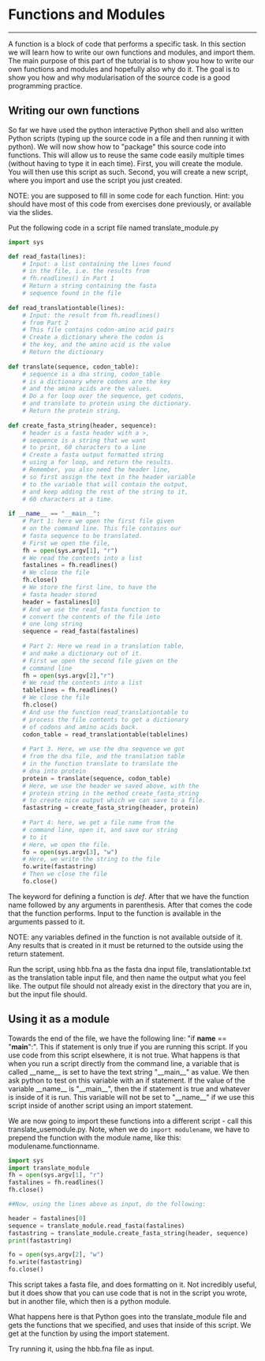 # Functions and Modules
-----------------------

A function is a block of code that performs a specific task. In this section we
will learn how to write our own functions and modules, and import them. The main purpose of this part of the tutorial is to show you how to write our own functions and modules and hopefully also why do it. The goal is to show you how and why modularisation of the source code is a good programming practice.

## Writing our own functions

So far we have used the python interactive Python shell and also written Python scripts (typing up the source code in a file and then running it with python). We will now show how to "package" this source code into functions. This will allow us to reuse the same code easily multiple times (without having to type it in each time). First, you will create the module. You will then use this script as such. Second, you will create a new script, where you import and use the script you just created.

NOTE: you are supposed to fill in some code for each function. Hint: you should have most of this code from exercises done previously, or available via the slides.

Put the following code in a script file named translate_module.py

```Python
import sys

def read_fasta(lines):
    # Input: a list containing the lines found
    # in the file, i.e. the results from
    # fh.readlines() in Part 1
    # Return a string containing the fasta
    # sequence found in the file
    
def read_translationtable(lines):
    # Input: the result from fh.readlines()
    # from Part 2
    # This file contains codon-amino acid pairs
    # Create a dictionary where the codon is
    # the key, and the amino acid is the value
    # Return the dictionary
    
def translate(sequence, codon_table):
    # sequence is a dna string, codon_table
    # is a dictionary where codons are the key
    # and the amino acids are the values.
    # Do a for loop over the sequence, get codons,
    # and translate to protein using the dictionary.
    # Return the protein string.
    
def create_fasta_string(header, sequence):
    # header is a fasta header with a >,
    # sequence is a string that we want
    # to print, 60 characters to a line
    # Create a fasta output formatted string
    # using a for loop, and return the results.
    # Remember, you also need the header line,
    # so first assign the text in the header variable
    # to the variable that will contain the output, 
    # and keep adding the rest of the string to it,
    # 60 characters at a time.
    
if __name__ == "__main__":
    # Part 1: here we open the first file given
    # on the command line. This file contains our
    # fasta sequence to be translated. 
    # First we open the file,
    fh = open(sys.argv[1], "r")
    # We read the contents into a list
    fastalines = fh.readlines()
    # We close the file
    fh.close()
    # We store the first line, to have the
    # fasta header stored
    header = fastalines[0]
    # And we use the read_fasta function to
    # convert the contents of the file into
    # one long string
    sequence = read_fasta(fastalines)
    
    # Part 2: Here we read in a translation table,
    # and make a dictionary out of it.
    # First we open the second file given on the
    # command line
    fh = open(sys.argv[2],"r")
    # We read the contents into a list
    tablelines = fh.readlines()
    # We close the file
    fh.close()
    # And use the function read_translationtable to
    # process the file contents to get a dictionary
    # of codons and amino acids back.
    codon_table = read_translationtable(tablelines)
    
    # Part 3. Here, we use the dna sequence we got 
    # from the dna file, and the translation table
    # in the function translate to translate the
    # dna into protein
    protein = translate(sequence, codon_table)
    # Here, we use the header we saved above, with the
    # protein string in the method create_fasta_string
    # to create nice output which we can save to a file.
    fastastring = create_fasta_string(header, protein)
    
    # Part 4: here, we get a file name from the 
    # command line, open it, and save our string
    # to it
    # Here, we open the file.
    fo = open(sys.argv[3], "w")
    # Here, we write the string to the file
    fo.write(fastastring)
    # Then we close the file
    fo.close()

```
The keyword for defining a function is *def*. After that we have the function name followed by any arguments in parenthesis. After that comes the code that the function performs. Input to the function is available in the arguments passed to it.

NOTE: any variables defined in the function is not available outside of it. Any results that is created in it must be returned to the outside using the return statement.

Run the script, using hbb.fna as the fasta dna input file, translationtable.txt as the translation table input file, and then name the output what you feel like. The output file should not already exist in the directory that you are in, but the input file should. 


## Using it as a module

Towards the end of the file, we have the following line: "if __name__ == "__main__":". This if statement is only true if you are running this script. If you use code from this script elsewhere, it is not true. What happens is that when you run a script directly from the command line, a variable that is called \_\_name\_\_ is set to have the text string "\_\_main\_\_" as value.  We then ask python to test on this variable with an if statement. If the value of the variable \_\_name\_\_ is "\_\_main\_\_", then the if statement is true and whatever is inside of it is run. This variable will not be set to "\_\_name\_\_" if we use this script inside of another script using an import statement.

We are now going to import these functions into a different script - call this translate_usemodule.py. Note, when we do `import modulename`, we have to prepend the function with the module name, like this: modulename.functionname.


```Python
import sys
import translate_module
fh = open(sys.argv[1], "r")
fastalines = fh.readlines()
fh.close()

##Now, using the lines above as input, do the following:

header = fastalines[0]
sequence = translate_module.read_fasta(fastalines)
fastastring = translate_module.create_fasta_string(header, sequence)
print(fastastring)

fo = open(sys.argv[2], "w") 
fo.write(fastastring)
fo.close()

```
This script takes a fasta file, and does formatting on it. Not incredibly useful, but it does show that you can use code that is not in the script you wrote, but in another file, which then is a python module.

What happens here is that Python goes into the translate_module file and gets the functions that we specified, and uses that inside of this script. We get at the function by using the import statement. 

Try running it, using the hbb.fna file as input.


